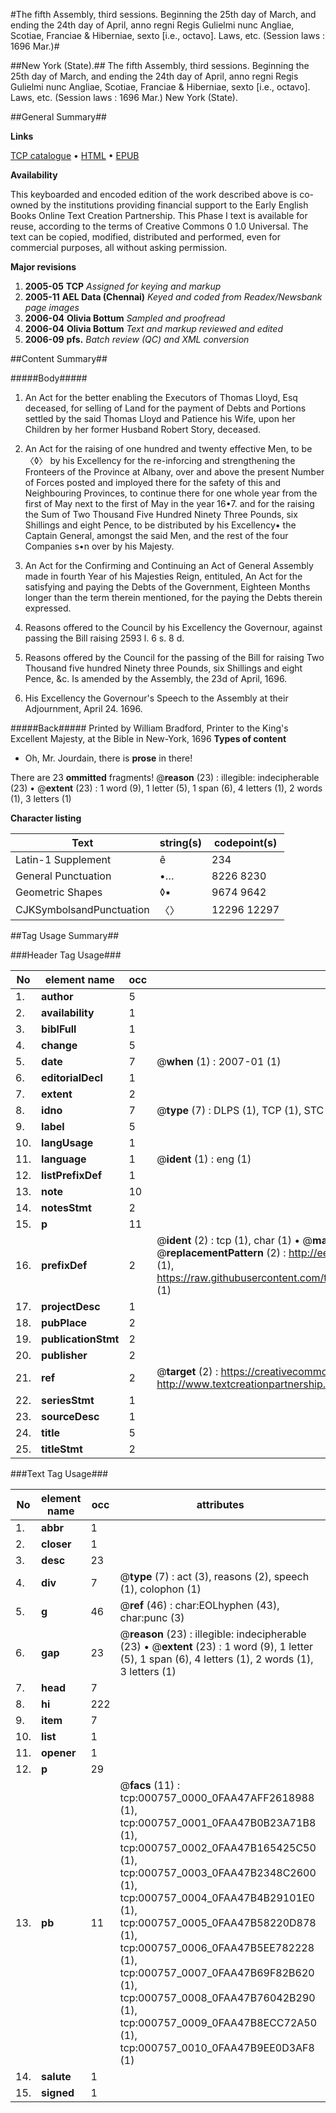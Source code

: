 #The fifth Assembly, third sessions. Beginning the 25th day of March, and ending the 24th day of April, anno regni Regis Gulielmi nunc Angliae, Scotiae, Franciae & Hiberniae, sexto [i.e., octavo]. Laws, etc. (Session laws : 1696 Mar.)#

##New York (State).##
The fifth Assembly, third sessions. Beginning the 25th day of March, and ending the 24th day of April, anno regni Regis Gulielmi nunc Angliae, Scotiae, Franciae & Hiberniae, sexto [i.e., octavo].
Laws, etc. (Session laws : 1696 Mar.)
New York (State).

##General Summary##

**Links**

[TCP catalogue](http://www.ota.ox.ac.uk/tcp/)  • 
[HTML](http://tei.it.ox.ac.uk/tcp/Texts-HTML/free/N00/N00621.html)  • 
[EPUB](http://tei.it.ox.ac.uk/tcp/Texts-EPUB/free/N00/N00621.epub)

**Availability**

This keyboarded and encoded edition of the
	       work described above is co-owned by the institutions
	       providing financial support to the Early English Books
	       Online Text Creation Partnership. This Phase I text is
	       available for reuse, according to the terms of Creative
	       Commons 0 1.0 Universal. The text can be copied,
	       modified, distributed and performed, even for
	       commercial purposes, all without asking permission.

**Major revisions**

1. __2005-05__ __TCP__ *Assigned for keying and markup*
1. __2005-11__ __AEL Data (Chennai)__ *Keyed and coded from Readex/Newsbank page images*
1. __2006-04__ __Olivia Bottum__ *Sampled and proofread*
1. __2006-04__ __Olivia Bottum__ *Text and markup reviewed and edited*
1. __2006-09__ __pfs.__ *Batch review (QC) and XML conversion*

##Content Summary##

#####Body#####

1. An Act for the better enabling the Executors of Thomas Lloyd, Esq deceased, for selling of Land for the payment of Debts and Portions settled by the said Thomas Lloyd and Patience his Wife, upon her Children by her former Husband Robert Story, deceased.

1. An Act for the raising of one hundred and twenty effective Men, to be 〈◊〉 by his Excellency for the re-inforcing and strengthening the Fronteers of the Province at Albany, over and above the present Number of Forces posted and imployed there for the safety of this and Neighbouring Provinces, to continue there for one whole year from the first of May next to the first of May in the year 16•7. and for the raising the Sum of Two Thousand Five Hundred Ninety Three Pounds, six Shillings and eight Pence, to be distributed by his Excellency▪ the Captain General, amongst the said Men, and the rest of the four Companies s•n over by his Majesty.

1. An Act for the Confirming and Continuing an Act of General Assembly made in fourth Year of his Majesties Reign, entituled, An Act for the satisfying and paying the Debts of the Government, Eighteen Months longer than the term therein mentioned, for the paying the Debts therein expressed.

1. Reasons offered to the Council by his Excellency the Governour, against passing the Bill raising 2593 l. 6 s. 8 d.

1. Reasons offered by the Council for the passing of the Bill for raising Two Thousand five hundred Ninety three Pounds, six Shillings and eight Pence, &c. Is amended by the Assembly, the 23d of April, 1696.

1. His Excellency the Governour's Speech to the Assembly at their Adjournment, April 24. 1696.

#####Back#####
Printed by William Bradford, Printer to the King's Excellent Majesty, at the Bible in New-York, 1696
**Types of content**

  * Oh, Mr. Jourdain, there is **prose** in there!

There are 23 **ommitted** fragments! 
 @__reason__ (23) : illegible: indecipherable (23)  •  @__extent__ (23) : 1 word (9), 1 letter (5), 1 span (6), 4 letters (1), 2 words (1), 3 letters (1)

**Character listing**


|Text|string(s)|codepoint(s)|
|---|---|---|
|Latin-1 Supplement|ê|234|
|General Punctuation|•…|8226 8230|
|Geometric Shapes|◊▪|9674 9642|
|CJKSymbolsandPunctuation|〈〉|12296 12297|

##Tag Usage Summary##

###Header Tag Usage###

|No|element name|occ|attributes|
|---|---|---|---|
|1.|__author__|5||
|2.|__availability__|1||
|3.|__biblFull__|1||
|4.|__change__|5||
|5.|__date__|7| @__when__ (1) : 2007-01 (1)|
|6.|__editorialDecl__|1||
|7.|__extent__|2||
|8.|__idno__|7| @__type__ (7) : DLPS (1), TCP (1), STC (2), NOTIS (1), IMAGE-SET (1), EVANS-CITATION (1)|
|9.|__label__|5||
|10.|__langUsage__|1||
|11.|__language__|1| @__ident__ (1) : eng (1)|
|12.|__listPrefixDef__|1||
|13.|__note__|10||
|14.|__notesStmt__|2||
|15.|__p__|11||
|16.|__prefixDef__|2| @__ident__ (2) : tcp (1), char (1)  •  @__matchPattern__ (2) : ([0-9\-]+):([0-9IVX]+) (1), (.+) (1)  •  @__replacementPattern__ (2) : http://eebo.chadwyck.com/downloadtiff?vid=$1&page=$2 (1), https://raw.githubusercontent.com/textcreationpartnership/Texts/master/tcpchars.xml#$1 (1)|
|17.|__projectDesc__|1||
|18.|__pubPlace__|2||
|19.|__publicationStmt__|2||
|20.|__publisher__|2||
|21.|__ref__|2| @__target__ (2) : https://creativecommons.org/publicdomain/zero/1.0/ (1), http://www.textcreationpartnership.org/docs/. (1)|
|22.|__seriesStmt__|1||
|23.|__sourceDesc__|1||
|24.|__title__|5||
|25.|__titleStmt__|2||


###Text Tag Usage###

|No|element name|occ|attributes|
|---|---|---|---|
|1.|__abbr__|1||
|2.|__closer__|1||
|3.|__desc__|23||
|4.|__div__|7| @__type__ (7) : act (3), reasons (2), speech (1), colophon (1)|
|5.|__g__|46| @__ref__ (46) : char:EOLhyphen (43), char:punc (3)|
|6.|__gap__|23| @__reason__ (23) : illegible: indecipherable (23)  •  @__extent__ (23) : 1 word (9), 1 letter (5), 1 span (6), 4 letters (1), 2 words (1), 3 letters (1)|
|7.|__head__|7||
|8.|__hi__|222||
|9.|__item__|7||
|10.|__list__|1||
|11.|__opener__|1||
|12.|__p__|29||
|13.|__pb__|11| @__facs__ (11) : tcp:000757_0000_0FAA47AFF2618988 (1), tcp:000757_0001_0FAA47B0B23A71B8 (1), tcp:000757_0002_0FAA47B165425C50 (1), tcp:000757_0003_0FAA47B2348C2600 (1), tcp:000757_0004_0FAA47B4B29101E0 (1), tcp:000757_0005_0FAA47B58220D878 (1), tcp:000757_0006_0FAA47B5EE782228 (1), tcp:000757_0007_0FAA47B69F82B620 (1), tcp:000757_0008_0FAA47B76042B290 (1), tcp:000757_0009_0FAA47B8ECC72A50 (1), tcp:000757_0010_0FAA47B9EE0D3AF8 (1)|
|14.|__salute__|1||
|15.|__signed__|1||
